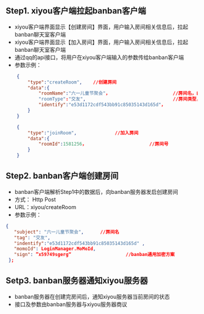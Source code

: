 ## Step1. xiyou客户端拉起banban客户端
* xiyou客户端界面显示【创建房间】界面，用户输入房间相关信息后，拉起banban聊天室客户端
* xiyou客户端界面显示【加入房间】界面，用户输入房间相关信息后，拉起banban聊天室客户端
* 通过qq的api接口，将用户在xiyou客户端输入的参数传给banban客户端
* 参数示例：
```json
	{
		"type":"createRoom",	//创建房间
		"data":{
			"roomName":"六一儿童节聚会"，     					//房间名，由用户在xiyou界面输入
			"roomType":"交友",								//房间类型，由用户在xiyou界面选择
			"identify":"e53d1172cdf543bb91c85035143d165d"，
		}
	}
```

```json
	{
		"type":"joinRoom",				//加入房间
		"data":{
			"roomId":1581256，     					//房间号
		}
	}
```


## Step2. banban客户端创建房间
* banban客户端解析Step1中的数据后，向banban服务器发启创建房间
* 方式： Http Post
* URL：xiyou/createRoom
* 参数示例：
```json
{
   "subject": "六一儿童节聚会",      //房间名
   "tag": "交友",
   "indentify":"e53d1172cdf543bb91c85035143d165d" ,
   "momoId": LoginManager.MoMoId,
   "sign": ”x59749sgerg“					//banban通用加密方案
 };
```
## Setp3. banban服务器通知xiyou服务器
* banban服务器在创建完房间后，通知xiyou服务器当前房间的状态
* 接口及参数由banban服务器与xiyou服务器商议